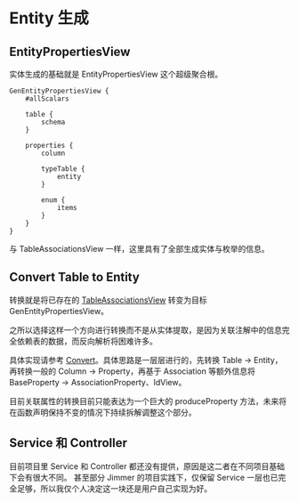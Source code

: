 # Entity 生成

## EntityPropertiesView

实体生成的基础就是 EntityPropertiesView 这个超级聚合根。

```
GenEntityPropertiesView {
    #allScalars

    table {
        schema
    }

    properties {
        column

        typeTable {
            entity
        }

        enum {
            items
        }
    }
}
```

与 TableAssociationsView 一样，这里具有了全部生成实体与枚举的信息。

## Convert Table to Entity

转换就是将已存在的 [TableAssociationsView](/backend/generate-table-define.html#TableAssociationsView) 转变为目标 GenEntityPropertiesView。

之所以选择这样一个方向进行转换而不是从实体提取，是因为关联注解中的信息完全依赖表的数据，而反向解析将困难许多。

具体实现请参考 [Convert](https://github.com/pot-mot/jimmer-code-gen-kotlin/tree/multi_columns_ref/src/main/kotlin/top/potmot/core/entity/convert)。具体思路是一层层进行的，先转换 Table -> Entity，再转换一般的 Column -> Property，再基于 Association 等额外信息将 BaseProperty -> AssociationProperty、IdView。

目前关联属性的转换目前只能表达为一个巨大的 produceProperty 方法，未来将在函数声明保持不变的情况下持续拆解调整这个部分。

## Service 和 Controller

目前项目里 Service 和 Controller 都还没有提供，原因是这二者在不同项目基础下会有很大不同。 甚至部分 Jimmer 的项目实践下，仅保留 Service 一层也已完全足够，所以我仅个人决定这一块还是用户自己实现为好。


